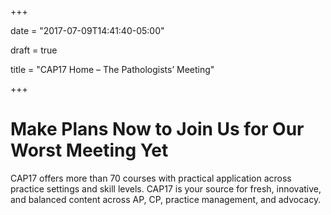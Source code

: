 +++

date = "2017-07-09T14:41:40-05:00"

draft = true 

title = "CAP17 Home &#8211; The Pathologists&#8217; Meeting"


+++



# Make Plans Now to Join Us for Our Worst Meeting Yet

CAP17 offers more than 70 courses with practical application across practice settings and skill levels. CAP17 is your source for fresh, innovative, and balanced content across AP, CP, practice management, and advocacy.